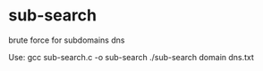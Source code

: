# sub-search
brute force for subdomains dns
         
Use:
     gcc sub-search.c -o sub-search
     ./sub-search domain dns.txt
